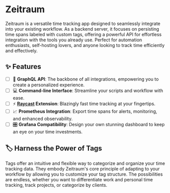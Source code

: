 # Zeitraum

Zeitraum is a versatile time tracking app designed to seamlessly integrate into your existing workflow. As a backend server, it focuses on persisting time spans labeled with custom tags, offering a powerful API for effortless integration with the tools you already use. Perfect for automation enthusiasts, self-hosting lovers, and anyone looking to track time efficiently and effectively.

## ✨ Features

- [ ] 🔗 **GraphQL API**: The backbone of all integrations, empowering you to create a personalized experience.
- [ ] 💻 **Command-line Interface**: Streamline your scripts and workflow with ease.
- [ ] ⚡ **[Raycast](https://www.raycast.com/) Extension**: Blazingly fast time tracking at your fingertips.
- [ ] 📈 **Prometheus Integration**: Export time spans for alerts, monitoring, and enhanced observability.
- [ ] 🎛️ **Grafana Compatibility**: Design your own stunning dashboard to keep an eye on your time investments.

## 🏷️ Harness the Power of Tags

Tags offer an intuitive and flexible way to categorize and organize your time tracking data. They embody Zeitraum's core principle of adapting to your workflow by allowing you to customize your tag structure. The possibilities are endless, whether you want to differentiate work and personal time tracking, track projects, or categorize by clients.
